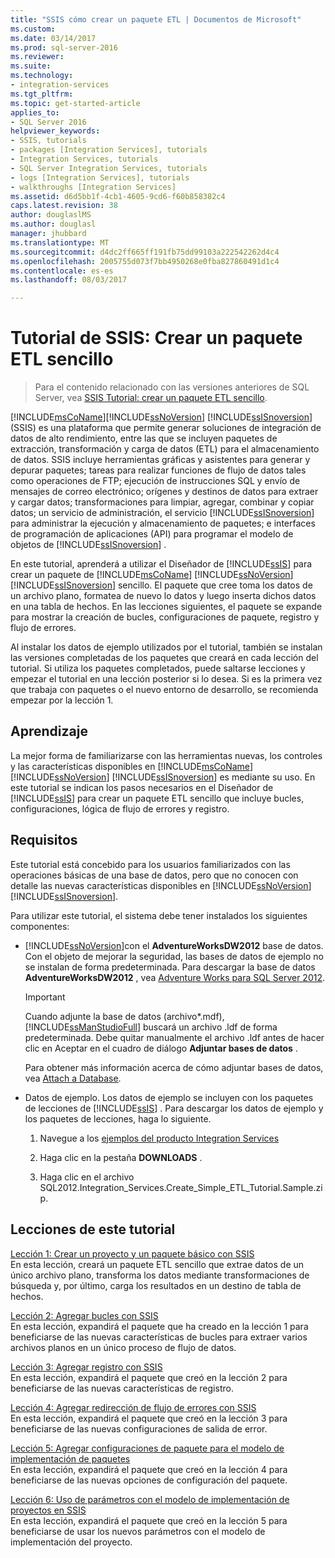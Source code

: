 ```yaml
---
title: "SSIS cómo crear un paquete ETL | Documentos de Microsoft"
ms.custom: 
ms.date: 03/14/2017
ms.prod: sql-server-2016
ms.reviewer: 
ms.suite: 
ms.technology:
- integration-services
ms.tgt_pltfrm: 
ms.topic: get-started-article
applies_to:
- SQL Server 2016
helpviewer_keywords:
- SSIS, tutorials
- packages [Integration Services], tutorials
- Integration Services, tutorials
- SQL Server Integration Services, tutorials
- logs [Integration Services], tutorials
- walkthroughs [Integration Services]
ms.assetid: d6d5bb1f-4cb1-4605-9cd6-f60b858382c4
caps.latest.revision: 38
author: douglaslMS
ms.author: douglasl
manager: jhubbard
ms.translationtype: MT
ms.sourcegitcommit: d4dc2ff665ff191fb75dd99103a222542262d4c4
ms.openlocfilehash: 2005755d073f7bb4950268e0fba827860491d1c4
ms.contentlocale: es-es
ms.lasthandoff: 08/03/2017

---
```

# <a name="ssis-how-to-create-an-etl-package"></a>Tutorial de SSIS: Crear un paquete ETL sencillo

 > Para el contenido relacionado con las versiones anteriores de SQL Server, vea [SSIS Tutorial: crear un paquete ETL sencillo](https://msdn.microsoft.com/en-US/library/ms169917(SQL.120).aspx).

[!INCLUDE[msCoName](../includes/msconame-md.md)][!INCLUDE[ssNoVersion](../includes/ssnoversion-md.md)] [!INCLUDE[ssISnoversion](../includes/ssisnoversion-md.md)] (SSIS) es una plataforma que permite generar soluciones de integración de datos de alto rendimiento, entre las que se incluyen paquetes de extracción, transformación y carga de datos (ETL) para el almacenamiento de datos. SSIS incluye herramientas gráficas y asistentes para generar y depurar paquetes; tareas para realizar funciones de flujo de datos tales como operaciones de FTP; ejecución de instrucciones SQL y envío de mensajes de correo electrónico; orígenes y destinos de datos para extraer y cargar datos; transformaciones para limpiar, agregar, combinar y copiar datos; un servicio de administración, el servicio [!INCLUDE[ssISnoversion](../includes/ssisnoversion-md.md)] para administrar la ejecución y almacenamiento de paquetes; e interfaces de programación de aplicaciones (API) para programar el modelo de objetos de [!INCLUDE[ssISnoversion](../includes/ssisnoversion-md.md)] .  
  
En este tutorial, aprenderá a utilizar el Diseñador de [!INCLUDE[ssIS](../includes/ssis-md.md)] para crear un paquete de [!INCLUDE[msCoName](../includes/msconame-md.md)] [!INCLUDE[ssNoVersion](../includes/ssnoversion-md.md)] [!INCLUDE[ssISnoversion](../includes/ssisnoversion-md.md)] sencillo. El paquete que cree toma los datos de un archivo plano, formatea de nuevo lo datos y luego inserta dichos datos en una tabla de hechos. En las lecciones siguientes, el paquete se expande para mostrar la creación de bucles, configuraciones de paquete, registro y flujo de errores.  
  
Al instalar los datos de ejemplo utilizados por el tutorial, también se instalan las versiones completadas de los paquetes que creará en cada lección del tutorial. Si utiliza los paquetes completados, puede saltarse lecciones y empezar el tutorial en una lección posterior si lo desea. Si es la primera vez que trabaja con paquetes o el nuevo entorno de desarrollo, se recomienda empezar por la lección 1.  
  
## <a name="what-you-will-learn"></a>Aprendizaje  
La mejor forma de familiarizarse con las herramientas nuevas, los controles y las características disponibles en [!INCLUDE[msCoName](../includes/msconame-md.md)] [!INCLUDE[ssNoVersion](../includes/ssnoversion-md.md)] [!INCLUDE[ssISnoversion](../includes/ssisnoversion-md.md)] es mediante su uso. En este tutorial se indican los pasos necesarios en el Diseñador de [!INCLUDE[ssIS](../includes/ssis-md.md)] para crear un paquete ETL sencillo que incluye bucles, configuraciones, lógica de flujo de errores y registro.  
  
## <a name="requirements"></a>Requisitos  
Este tutorial está concebido para los usuarios familiarizados con las operaciones básicas de una base de datos, pero que no conocen con detalle las nuevas características disponibles en [!INCLUDE[ssNoVersion](../includes/ssnoversion-md.md)] [!INCLUDE[ssISnoversion](../includes/ssisnoversion-md.md)].  
  
Para utilizar este tutorial, el sistema debe tener instalados los siguientes componentes:  
  
-   [!INCLUDE[ssNoVersion](../includes/ssnoversion-md.md)]con el **AdventureWorksDW2012** base de datos. Con el objeto de mejorar la seguridad, las bases de datos de ejemplo no se instalan de forma predeterminada. Para descargar la base de datos **AdventureWorksDW2012** , vea [Adventure Works para SQL Server 2012](http://go.microsoft.com/fwlink/?LinkId=275026).  
  
    > [!IMPORTANT]  
    > Cuando adjunte la base de datos (archivo\*.mdf), [!INCLUDE[ssManStudioFull](../includes/ssmanstudiofull-md.md)] buscará un archivo .ldf de forma predeterminada. Debe quitar manualmente el archivo .ldf antes de hacer clic en Aceptar en el cuadro de diálogo **Adjuntar bases de datos** .  
    >   
    > Para obtener más información acerca de cómo adjuntar bases de datos, vea [Attach a Database](../relational-databases/databases/attach-a-database.md).  
  
-   Datos de ejemplo. Los datos de ejemplo se incluyen con los paquetes de lecciones de [!INCLUDE[ssIS](../includes/ssis-md.md)] . Para descargar los datos de ejemplo y los paquetes de lecciones, haga lo siguiente.  
  
    1.  Navegue a los [ejemplos del producto Integration Services](http://go.microsoft.com/fwlink/?LinkId=275027)  
  
    2.  Haga clic en la pestaña **DOWNLOADS** .  
  
    3.  Haga clic en el archivo SQL2012.Integration_Services.Create_Simple_ETL_Tutorial.Sample.zip.  
  
## <a name="lessons-in-this-tutorial"></a>Lecciones de este tutorial  
[Lección 1: Crear un proyecto y un paquete básico con SSIS](../integration-services/lesson-1-create-a-project-and-basic-package-with-ssis.md)  
En esta lección, creará un paquete ETL sencillo que extrae datos de un único archivo plano, transforma los datos mediante transformaciones de búsqueda y, por último, carga los resultados en un destino de tabla de hechos.  
  
[Lección 2: Agregar bucles con SSIS](../integration-services/lesson-2-adding-looping-with-ssis.md)  
En esta lección, expandirá el paquete que ha creado en la lección 1 para beneficiarse de las nuevas características de bucles para extraer varios archivos planos en un único proceso de flujo de datos.  
  
[Lección 3: Agregar registro con SSIS](../integration-services/lesson-3-add-logging-with-ssis.md)  
En esta lección, expandirá el paquete que creó en la lección 2 para beneficiarse de las nuevas características de registro.  
  
[Lección 4: Agregar redirección de flujo de errores con SSIS](../integration-services/lesson-4-add-error-flow-redirection-with-ssis.md)  
En esta lección, expandirá el paquete que creó en la lección 3 para beneficiarse de las nuevas configuraciones de salida de error.  
  
[Lección 5: Agregar configuraciones de paquete para el modelo de implementación de paquetes](../integration-services/lesson-5-add-ssis-package-configurations-for-the-package-deployment-model.md)  
En esta lección, expandirá el paquete que creó en la lección 4 para beneficiarse de las nuevas opciones de configuración del paquete.  
  
[Lección 6: Uso de parámetros con el modelo de implementación de proyectos en SSIS](../integration-services/lesson-6-using-parameters-with-the-project-deployment-model-in-ssis.md)  
En esta lección, expandirá el paquete que creó en la lección 5 para beneficiarse de usar los nuevos parámetros con el modelo de implementación del proyecto.  
  
  
  

